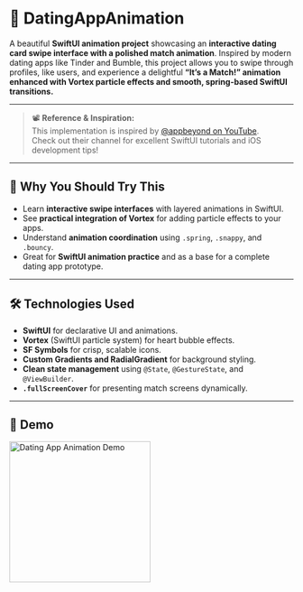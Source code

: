 # 🩷 DatingAppAnimation

A beautiful **SwiftUI animation project** showcasing an **interactive dating card swipe interface with a polished match animation**. Inspired by modern dating apps like Tinder and Bumble, this project allows you to swipe through profiles, like users, and experience a delightful **“It’s a Match!” animation enhanced with Vortex particle effects and smooth, spring-based SwiftUI transitions.**

---

> 📽️ **Reference & Inspiration:**  
> This implementation is inspired by [@appbeyond on YouTube](https://www.youtube.com/@appbeyond).  
> Check out their channel for excellent SwiftUI tutorials and iOS development tips!

---

## 🚀 Why You Should Try This

- Learn **interactive swipe interfaces** with layered animations in SwiftUI.
- See **practical integration of Vortex** for adding particle effects to your apps.
- Understand **animation coordination** using `.spring`, `.snappy`, and `.bouncy`.
- Great for **SwiftUI animation practice** and as a base for a complete dating app prototype.

---

## 🛠️ Technologies Used

- **SwiftUI** for declarative UI and animations.
- **Vortex** (SwiftUI particle system) for heart bubble effects.
- **SF Symbols** for crisp, scalable icons.
- **Custom Gradients and RadialGradient** for background styling.
- **Clean state management** using `@State`, `@GestureState`, and `@ViewBuilder`.
- **`.fullScreenCover`** for presenting match screens dynamically.

---
## 📱 Demo

<p align="left">
  <img src="DatingAppAnimation/DatingCardDemogif.gif" alt="Dating App Animation Demo" width="250"/>
</p>

